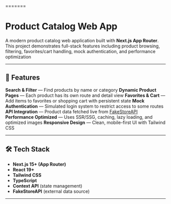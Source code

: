 =======

# Product Catalog Web App

A modern product catalog web application built with **Next.js App Router**. This project demonstrates full-stack features including product browsing, filtering, favorites/cart handling, mock authentication, and performance optimization

---

## 🚀 Features

**Search & Filter** — Find products by name or category
**Dynamic Product Pages** — Each product has its own route and detail view
**Favorites & Cart** — Add items to favorites or shopping cart with persistent state
**Mock Authentication** — Simulated login system to restrict access to some routes
**API Integration** — Product data fetched live from [FakeStoreAPI](https://fakestoreapi.com/)
**Performance Optimized** — Uses SSR/SSG, caching, lazy loading, and optimized images
**Responsive Design** — Clean, mobile-first UI with Tailwind CSS

---

## 🛠 Tech Stack

- **Next.js 15+ (App Router)**
- **React 19+**
- **Tailwind CSS**
- **TypeScript**
- **Context API** (state management)
- **FakeStoreAPI** (external data source)

---

